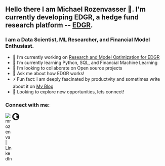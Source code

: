 ## Hello there I am Michael Rozenvasser  👋. I'm currently developing EDGR, a hedge fund research platform -- [EDGR](https://www.edgr.io).

### I am a Data Scientist, ML Researcher, and Financial Model Enthusiast.
- 🔭 I’m currently working on [Research and Model Optimization for EDGR](https://www.edgr.io/research)
- 🌱 I’m currently learning Python, SQL, and Financial Machine Learning
- 👯 I’m looking to collaborate on Open source projects
- 💬 Ask me about how EDGR works!
- ⚡ Fun fact: I am deeply fascinated by productvity and sometimes write about it on [My Blog](https://mrozenva.medium.com)
- 🥅 Looking to explore new opportunities, lets connect!

### Connect with me:

[<img align="left" alt="mrozenva | LinkedIn" width="22px" src="https://cdn.jsdelivr.net/npm/simple-icons@v3/icons/linkedin.svg" />](https://www.linkedin.com/in/michael-rozenvasser-a5489a132/)
[<img align="left" alt="https://mrozenva.medium.com" width="22px" src="https://raw.githubusercontent.com/iconic/open-iconic/master/svg/globe.svg" />](https://mrozenva.medium.com)
